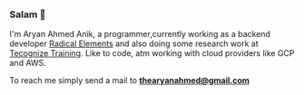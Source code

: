 ### Salam 👋
I'm Aryan Ahmed Anik, a programmer,currently working as a backend developer [Radical Elements](https://www.radicalel.com/) and also doing some research work at [Tecognize Training](https://tecognize.com/training/). Like to code, atm working with cloud providers like GCP and AWS.

To reach me simply send a mail to **thearyanahmed@gmail.com**


